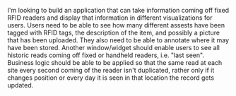 I'm looking to build an application that can take information coming off fixed RFID readers and display that information in different visualizations for users. Users need to be able to see how many different assests have been tagged with RFID tags, the description of the item, and possibly a picture that has been uploaded. They also need to be able to annotate where it may have been stored. Another window/widget should enable users to see all historic reads coming off fixed or handheld readers, i.e. "last seen". Business logic should be able to be applied so that the same read at each site every second coming of the reader isn't duplicated, rather only if it changes position or every day it is seen in that location the record gets updated.
